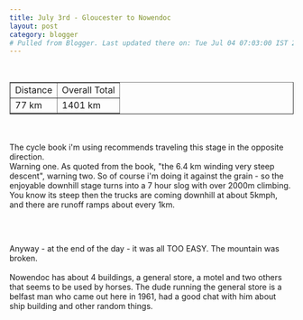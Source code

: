 ```yaml
---
title: July 3rd - Gloucester to Nowendoc
layout: post
category: blogger
# Pulled from Blogger. Last updated there on: Tue Jul 04 07:03:00 IST 2006
---
```

<TABLE BORDER="1"><TR><TD>Distance</TD><TD>Overall Total</TD></TR><br /><TR><TD>77 km</TD><TD>1401 km</TD></TR></TABLE><br /><br />The cycle book i'm using recommends traveling this stage in the opposite direction.<br />Warning one. As quoted from the book, "the 6.4 km winding very steep descent", warning two. So of course i'm doing it against the grain - so the enjoyable downhill stage turns into a 7 hour slog with over 2000m climbing. You know its steep then the trucks are coming downhill at about 5kmph, and there are runoff ramps about every 1km.<br /><br /><a onblur="try {parent.deselectBloggerImageGracefully();} catch(e) {}" href="http://photos1.blogger.com/blogger/916/2956/1600/IMG_1260.jpg"><img style="display:block; margin:0px auto 10px; text-align:center;cursor:pointer; cursor:hand;" src="http://photos1.blogger.com/blogger/916/2956/320/IMG_1260.jpg" border="0" alt="" /></a><br /><br />Anyway - at the end of the day - it was all TOO EASY. The mountain was broken.<br /><br />Nowendoc has about 4 buildings, a general store, a motel and two others that seems to be used by horses. The dude running the general store is a belfast man who came out here in 1961, had a good chat with him about ship building and other random things.<br /><br /><a onblur="try {parent.deselectBloggerImageGracefully();} catch(e) {}" href="http://photos1.blogger.com/blogger/916/2956/1600/IMG_1276.jpg"><img style="display:block; margin:0px auto 10px; text-align:center;cursor:pointer; cursor:hand;" src="http://photos1.blogger.com/blogger/916/2956/320/IMG_1276.jpg" border="0" alt="" /></a>

